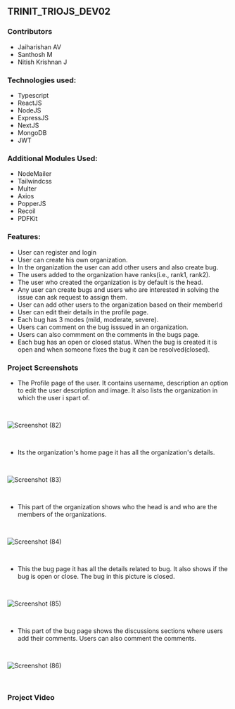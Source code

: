 ##  TRINIT_TRIOJS_DEV02

### Contributors
- Jaiharishan AV
- Santhosh M
- Nitish Krishnan J
### Technologies used:
- Typescript
- ReactJS
- NodeJS
- ExpressJS
- NextJS
- MongoDB
- JWT

### Additional Modules Used:
- NodeMailer
- Tailwindcss
- Multer
- Axios
- PopperJS
- Recoil
- PDFKit

### Features:
- User can register and login
- User can create his own organization.
- In the organization the user can add other users and also create bug.
- The users added to the organization have ranks(i.e., rank1, rank2).
- The user who created the organization is by default is the head.
- Any user can create bugs and users who are interested in solving the issue can ask request to assign them.
- User can add other users to the organization based on their memberId
- User can edit their details in the profile page.
- Each bug has 3 modes (mild, moderate, severe).
- Users can comment on the bug isssued in an organization.
- Users can also commment on the comments in the bugs page.
- Each bug has an open or closed status. When the bug is created it is open and when someone fixes the bug it can be resolved(closed).

### Project Screenshots

- The Profile page of the user. It contains username, description an option to edit the user description and image. It also lists the organization in which the user i spart of.

&nbsp; 

![Screenshot (82)](https://user-images.githubusercontent.com/78893503/151691518-3f28dd76-db19-4620-b080-3d3a99f40b94.png)

&nbsp; 

- Its the organization's home page it has all the organization's details.

&nbsp; 

![Screenshot (83)](https://user-images.githubusercontent.com/78893503/151691523-0dbecda9-b6ba-431e-b6c9-2c1b79366aee.png)

&nbsp; 

- This part of the organization shows who the head is and who are the members of the organizations.

&nbsp; 

![Screenshot (84)](https://user-images.githubusercontent.com/78893503/151691525-6ba285c4-ca6f-4691-bcfe-7be740f18855.png)

&nbsp; 

- This the bug page it has all the details related to bug. It also shows if the bug is open or close. The bug in this picture is closed.

&nbsp; 

![Screenshot (85)](https://user-images.githubusercontent.com/78893503/151691527-130ddeaf-a9ce-41ae-ad25-c49653336561.png)

&nbsp; 

- This part of the bug page shows the discussions sections where users add their comments. Users can also comment the comments.

&nbsp; 

![Screenshot (86)](https://user-images.githubusercontent.com/78893503/151691529-bc81bba5-8c23-4968-bef6-a913f37549bb.png)

&nbsp; 


### Project Video
